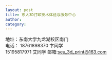 ```yaml
---
layout: post
title: 东大3D打印技术体验与服务中心
author: 
category: 
---
```


地址：东南大学九龙湖校区南门  
电话： 
18761898370 卞同学   
15195817971 艾同学 
邮箱:seu_3d_print@163.com  

